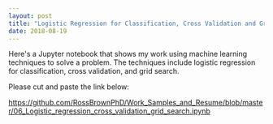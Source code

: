 ```yaml
---
layout: post
title: "Logistic Regression for Classification, Cross Validation and Grid Search: Work Samples of Machine Learning Techniques"
date: 2018-08-19
---
```


Here's a Jupyter notebook that shows my work using machine learning techniques to solve a problem. The techniques include logistic regression for classification, cross validation, and grid search.

Please cut and paste the link below:

https://github.com/RossBrownPhD/Work_Samples_and_Resume/blob/master/06_Logistic_regression_cross_validation_grid_search.ipynb

